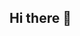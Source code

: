 ## Hi there 👋

<!--
**gidoriguetto/gidoriguetto** is a ✨ _special_ ✨ repository because its `README.md` (this file) appears on your GitHub profile.

Here are some ideas to get you started:

- 🗺️ Graduanda em Relações Internacionais pela UNESP/FCHS
- 🇧🇷 Guarulhos, São Paulo
- 💻 Estagiaria voluntária do Laboratório de Relações Internacionais (LABRI)
- 📰 Entusiasta das áreas de Política Externa, Integração latino-americana e políticas públicas
- 📎 20 anos
- 📫 How to reach me: ...
- 😄 Pronouns: ...
- ⚡ Fun fact: ...
-->
